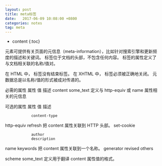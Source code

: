 ```yaml
---
layout: post
title: meta标签
date:   2017-06-09 10:08:00 +0800
categories: notes
tag: meta
---
```


* content
{:toc}


<meta> 元素可提供有关页面的元信息（meta-information），比如针对搜索引擎和更新频度的描述和关键词。
<meta> 标签位于文档的头部，不包含任何内容。<meta> 标签的属性定义了与文档相关联的名称/值对。

在 HTML 中，<meta> 标签没有结束标签。
在 XHTML 中，<meta> 标签必须被正确地关闭。
元数据总是以名称/值的形式被成对传递的。

必需的属性
属性	值	描述
content	some_text	定义与 http-equiv 或 name 属性相关的元信息

可选的属性
属性	值	描述

				content-type
http-equiv		refresh				把 content 属性关联到 HTTP 头部。
				set-cookie

				author
				description
name			keywords			把 content 属性关联到一个名称。
				generator
				revised
				others




scheme	some_text	定义用于翻译 content 属性值的格式。